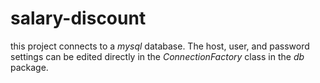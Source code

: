 
# salary-discount

this project connects to a *mysql* database. The host, user, and password settings can be edited directly in the *ConnectionFactory* class in the *db* package.
